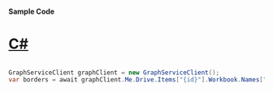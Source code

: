 #### Sample Code
# [C#](#tab/Csharp)

```C#

GraphServiceClient graphClient = new GraphServiceClient();
var borders = await graphClient.Me.Drive.Items["{id}"].Workbook.Names["{name}"].Range.Format.Borders.Request().GetAsync();

```